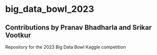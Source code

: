 # big_data_bowl_2023
## Contributions by Pranav Bhadharla and Srikar Vootkur
Repository for the 2023 Big Data Bowl Kaggle competition
